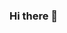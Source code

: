 ### Hi there 👋

<!--
**saikat2912/saikat2912** is a ✨ _special_ ✨ repository because its `README.md` (this file) appears on your GitHub profile.

Here are some ideas to get you started:

- 🔭 I’m currently working on various side projects
- 🌱 I’m currently learning web developement and github copilot
- 👯 I’m looking to collaborate on enthusiastic web developers
- 🤔 I’m looking for help with all
- 💬 Ask me about web development stuffs
- 📫 How to reach me: saikat2270@gmail.com
- 😄 Pronouns: he
- ⚡ Fun fact: Life is a simulation 
-->
